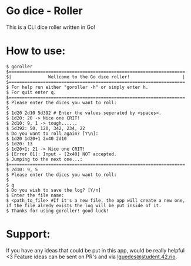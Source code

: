 # Go dice - Roller

This is a CLI dice roller written in Go!

# How to use:

```
$ goroller
$===================================================================
$|              Wellcome to the Go dice roller!                    |
$===================================================================
$ For help run either "goroller -h" or simply enter h.
$ For quit enter q.
$===================================================================
$ Please enter the dices you want to roll:
$
$ 1d20 2d10 5d392 # Enter the values seperated by <spaces>.
$ 1d20: 20 -> Nice one CRIT!
$ 2d10: 9, 1 -> tough......
$ 5d392: 50, 120, 342, 234, 22
$ Do you want to roll again? [Y\n]:
$ 1d20 1d20+1 2x40 2d10
$ 1d20: 13
$ 1d20+1: 21 -> Nice one CRIT!
$ [Error 01]: Input - [2x40] NOT accepted.
$ Jumping to the next one...:
$===================================================================
$ 2d10: 9, 5
$ Please enter the dices you want to roll:
$
$ q
$ Do you wish to save the log? [Y/n]
$ Enter the file name:
$ <path_to_file> #If it's a new file, the app will create a new one, if the file alredy exists the log will be put inside of it.
$ Thanks for using goroller! good luck!
```

# Support:

If you have any ideas that could be put in this app, would be really helpful <3
Feature ideas can be sent on PR's and via lguedes@student.42.rio.
